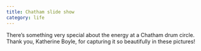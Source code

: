 ```yaml
---
title: Chatham slide show
category: life
---
```


There’s something very special about the energy at a Chatham drum circle. Thank you, Katherine Boyle, for capturing it so beautifully in these pictures!  
